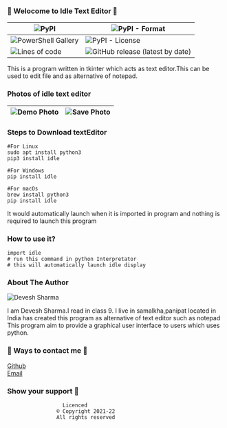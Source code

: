 ### 🌟 Welocome to Idle Text Editor 🌟
| ![PyPI](https://img.shields.io/pypi/v/idle?style=for-the-badge) | ![PyPI - Format](https://img.shields.io/pypi/format/idle?style=for-the-badge) |
|------|-----|
| ![PowerShell Gallery](https://img.shields.io/powershellgallery/p/DNS.1.1.1.1?style=for-the-badge) | ![PyPI - License](https://img.shields.io/pypi/l/idle?style=for-the-badge) |
| ![Lines of code](https://img.shields.io/tokei/lines/github/devesh01032008/idle?style=for-the-badge) | ![GitHub release (latest by date)](https://img.shields.io/github/v/release/devesh01032008/idle?style=for-the-badge) |

This is a program written in tkinter which acts as text editor.This can be used to edit file and as alternative of notepad.

### Photos of idle text editor
| ![Demo Photo](img/idle-text-editor.jpg) | ![Save Photo](img/save-as-photo.jpg) |
|------|-------|

### Steps to Download textEditor
```
#For Linux
sudo apt install python3
pip3 install idle

#For Windows
pip install idle

#For macOs
brew install python3
pip install idle
```
It would automatically launch when it is imported in program and nothing is required to launch this program
### How to use it?
```
import idle
# run this command in python Interpretator
# this will automatically launch idle display
```

### About The Author
![Devesh Sharma](img/devesh.jpeg)

I am Devesh Sharma.I read in class 9. I live in samalkha,panipat located in India has created this program as alternative of text editor such as notepad
This program aim to provide a graphical user interface to users which uses python.

### 🌟 Ways to contact me 🌟
[Github](https://www.github.com/devesh01032008/)<br />
[Email](mailto:deveshsharma1009@gmail.com)

### Show your support 🌟
```       
                  Licenced
                © Copyright 2021-22
                All rights reserved
```
